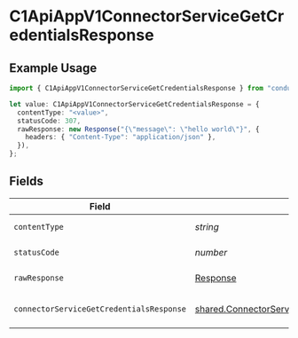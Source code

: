 # C1ApiAppV1ConnectorServiceGetCredentialsResponse

## Example Usage

```typescript
import { C1ApiAppV1ConnectorServiceGetCredentialsResponse } from "conductorone-sdk-typescript/sdk/models/operations";

let value: C1ApiAppV1ConnectorServiceGetCredentialsResponse = {
  contentType: "<value>",
  statusCode: 307,
  rawResponse: new Response("{\"message\": \"hello world\"}", {
    headers: { "Content-Type": "application/json" },
  }),
};
```

## Fields

| Field                                                                                                                 | Type                                                                                                                  | Required                                                                                                              | Description                                                                                                           |
| --------------------------------------------------------------------------------------------------------------------- | --------------------------------------------------------------------------------------------------------------------- | --------------------------------------------------------------------------------------------------------------------- | --------------------------------------------------------------------------------------------------------------------- |
| `contentType`                                                                                                         | *string*                                                                                                              | :heavy_check_mark:                                                                                                    | HTTP response content type for this operation                                                                         |
| `statusCode`                                                                                                          | *number*                                                                                                              | :heavy_check_mark:                                                                                                    | HTTP response status code for this operation                                                                          |
| `rawResponse`                                                                                                         | [Response](https://developer.mozilla.org/en-US/docs/Web/API/Response)                                                 | :heavy_check_mark:                                                                                                    | Raw HTTP response; suitable for custom response parsing                                                               |
| `connectorServiceGetCredentialsResponse`                                                                              | [shared.ConnectorServiceGetCredentialsResponse](../../../sdk/models/shared/connectorservicegetcredentialsresponse.md) | :heavy_minus_sign:                                                                                                    | ConnectorServiceGetCredentialsResponse is the response returned by the get method.                                    |